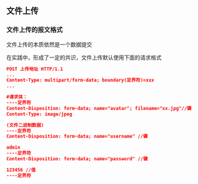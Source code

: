 ## 文件上传

### 文件上传的报文格式

文件上传的本质依然是一个数据提交

在实践中，形成了一定的共识，文件上传默认使用下面的请求格式


```json
POST 上传地址 HTTP/1.1
...
Content-Type: multipart/form-data; boundary(定界符)=xxx
...

#请求体：
----定界符
Content-Disposition: form-data; name="avatar"; filename="xx.jpg"//键
Content-Type: image/jpeg

(文件二进制数据)
----定界符
Content-Disposition: form-data; name="username" //键

admin
----定界符
Content-Disposition: form-data; name="password" //键

123456 //值
----定界符
```

